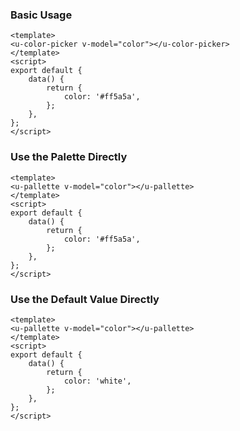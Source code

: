 ### Basic Usage

``` vue
<template>
<u-color-picker v-model="color"></u-color-picker>
</template>
<script>
export default {
    data() {
        return {
            color: '#ff5a5a',
        };
    },
};
</script>
```

### Use the Palette Directly

```vue
<template>
<u-pallette v-model="color"></u-pallette>
</template>
<script>
export default {
    data() {
        return {
            color: '#ff5a5a',
        };
    },
};
</script>
```


### Use the Default Value Directly

``` vue
<template>
<u-pallette v-model="color"></u-pallette>
</template>
<script>
export default {
    data() {
        return {
            color: 'white',
        };
    },
};
</script>
```